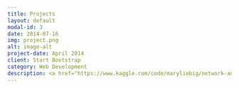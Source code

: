 ```yaml
---
title: Projects
layout: default
modal-id: 3
date: 2014-07-16
img: project.png
alt: image-alt
project-date: April 2014
client: Start Bootstrap
category: Web Development
description: <a href="https://www.kaggle.com/code/maryliebig/network-analysis-of-coverage-teams/notebook">Network Analysis of Coverage Teams</a>
---
```

